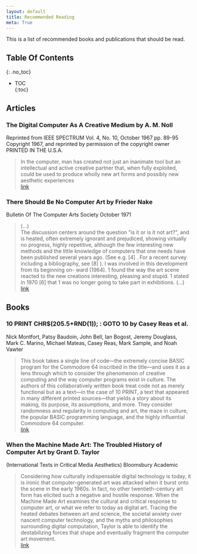 ```yaml
---  
layout: default
title: Recommended Reading
meta: True
---  
```


This is a list of recommended books and publications that should be read.  


## Table Of Contents
{: .no_toc}
* TOC  
{:toc}

## Articles  

### The Digital Computer As A Creative Medium by A. M. Noll

Reprinted from IEEE SPECTRUM Vol. 4, No. 10, October 1967 pp. 89-95  
Copyright 1967, and reprinted by permission of the copyright owner PRINTED IN THE U.S.A.  

> In the computer, man has created not just an inanimate tool but an intellectual and active creative partner that, when fully exploited, could be used to produce wholly new art forms and possibly new aesthetic experiences  
>[link](https://de.scribd.com/doc/316891246/A-M-Noll-The-digital-computer-as-a-creative-medium)  

### There Should Be No Computer Art by Frieder Nake  

Bulletin Of The Computer Arts Society October 1971  

> (…)  
> The discussion centers around the question "is it or is it not art?", and is heated, often extremely ignorant and prejudiced, showing virtually no progress, highly repetitive, although the few interesting new methods and the little knowledge of computers that one needs have been published several years ago. (See e.g. [4] . For a recent survey including a bibliography, see [8] ). I was involved in this development from its beginning on- ward (1964). 1 found the way the art scene reacted to the new creations interesting, pleasing and stupid. 1 stated in 1970 [6] that 1 was no longer going to take part in exhibitions. (…)  
> [link](http://www.bbk.ac.uk/hosted/cache/archive/PAGE/PAGE18.pdf)  

## Books 

### 10 PRINT CHR$(205.5+RND(1)); : GOTO 10 by Casey Reas et al.  
Nick Montfort, Patsy Baudoin, John Bell, Ian Bogost, Jeremy Douglass, Mark C. Marino, Michael Mateas, Casey Reas, Mark Sample, and Noah Vawter  

> This book takes a single line of code—the extremely concise BASIC program for the Commodore 64 inscribed in the title—and uses it as a lens through which to consider the phenomenon of creative computing and the way computer programs exist in culture. The authors of this collaboratively written book treat code not as merely functional but as a text—in the case of 10 PRINT, a text that appeared in many different printed sources—that yields a story about its making, its purpose, its assumptions, and more. They consider randomness and regularity in computing and art, the maze in culture, the popular BASIC programming language, and the highly influential Commodore 64 computer.  
> [link](http://10print.org/)

### When the Machine Made Art: The Troubled History of Computer Art by Grant D. Taylor  

(International Texts in Critical Media Aesthetics) Bloomsbury Academic  

> Considering how culturally indispensable digital technology is today, it is ironic that computer-generated art was attacked when it burst onto the scene in the early 1960s. In fact, no other twentieth-century art form has elicited such a negative and hostile response. When the Machine Made Art examines the cultural and critical response to computer art, or what we refer to today as digital art. Tracing the heated debates between art and science, the societal anxiety over nascent computer technology, and the myths and philosophies surrounding digital computation, Taylor is able to identify the destabilizing forces that shape and eventually fragment the computer art movement.   
> [link](http://www.bloomsbury.com/us/when-the-machine-made-art-9781623562724/)  

